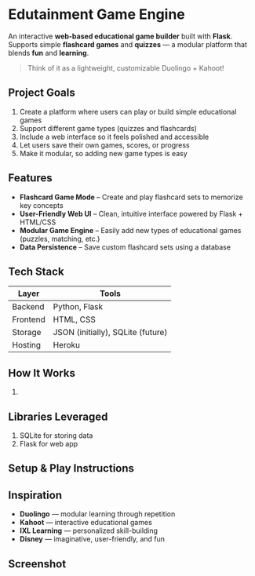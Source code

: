 # Edutainment Game Engine

An interactive **web-based educational game builder** built with **Flask**. Supports simple **flashcard games** and **quizzes** — a modular platform that blends **fun** and **learning**.

> Think of it as a lightweight, customizable Duolingo + Kahoot!

## Project Goals

1. Create a platform where users can play or build simple educational games
2. Support different game types (quizzes and flashcards)
3. Include a web interface so it feels polished and accessible
4. Let users save their own games, scores, or progress
5. Make it modular, so adding new game types is easy

## Features

- **Flashcard Game Mode** – Create and play flashcard sets to memorize key concepts
- **User-Friendly Web UI** – Clean, intuitive interface powered by Flask + HTML/CSS
- **Modular Game Engine** – Easily add new types of educational games (puzzles, matching, etc.)
- **Data Persistence** – Save custom flashcard sets using a database

## Tech Stack

| Layer    | Tools                             |
| -------- | --------------------------------- |
| Backend  | Python, Flask                     |
| Frontend | HTML, CSS                         |
| Storage  | JSON (initially), SQLite (future) |
| Hosting  | Heroku                            |

## How It Works

1.

## Libraries Leveraged

1. SQLite for storing data
2. Flask for web app

## Setup & Play Instructions

<!-- 1. Clone this repository
2. Install Python (version 3.6 or later).
   ```
   brew install python3
   ```
3. If using VS Code - set up a virtual environment (https://code.visualstudio.com/docs/python/python-tutorial)
4. Activate the virtual environment - if necessary
   ```
   source .venv/bin/activate
   ```
5. Run the script in your terminal:
   ```bash
   python3 app.py
   ``` -->

## Inspiration

- **Duolingo** — modular learning through repetition
- **Kahoot** — interactive educational games
- **IXL Learning** — personalized skill-building
- **Disney** — imaginative, user-friendly, and fun

## Screenshot

<!-- ![Screen shot of winning gameplay](images/winner.png) -->
